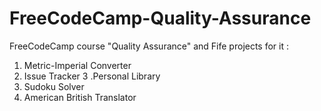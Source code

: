 # FreeCodeCamp-Quality-Assurance
FreeCodeCamp course "Quality Assurance" and Fife projects for it :

1. Metric-Imperial Converter
2. Issue Tracker
3 .Personal Library
4. Sudoku Solver
5. American British Translator

